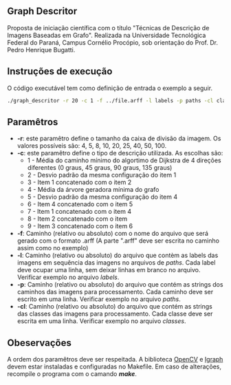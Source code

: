 ## Graph Descritor
Proposta de iniciação científica com o título "Técnicas de Descrição de Imagens Baseadas em Grafo". Realizada na Universidade Tecnológica Federal do Paraná, Campus Cornélio Procópio, sob orientação do Prof. Dr. Pedro Henrique Bugatti.

Instruções de execução
-----------
O código executável tem como definição de entrada o exemplo a seguir.

```bash
./graph_descritor -r 20 -c 1 -f ../file.arff -l labels -p paths -cl classes
```

Paramêtros
---
* **-r**: este paramêtro define o tamanho da caixa de divisão da imagem. Os valores possíveis são: 4, 5, 8, 10, 20, 25, 40, 50, 100.
* **-c**: este paramêtro define o tipo de descrição utilizada. As escolhas são:
  * 1 - Média do caminho mínimo do algortimo de Dijkstra de 4 direções diferentes (0 graus, 45 graus, 90 graus, 135 graus)
  * 2 - Desvio padrão da mesma configuração do item 1
  * 3 - Item 1 concatenado com o item 2
  * 4 - Média da árvore geradora mínima do grafo
  * 5 - Desvio padrão da mesma configuração do item 4
  * 6 - Item 4 concatenado com o item 5
  * 7 - Item 1 concatenado com o item 4
  * 8 - Item 2 concatenado com o item 
  * 9 - Item 3 concatenado com o item 6
* **-f**: Caminho (relativo ou absoluto) com o nome do arquivo que será gerado com o formato .arff (A parte ".arff" deve ser escrita no caminho assim como no exemplo)
* **-l**: Caminho (relativo ou absoluto) do arquivo que contèm as labels das imagens em sequência das imagens no arquivos de _paths_. Cada label deve ocupar uma linha, sem deixar linhas em branco no arquivo. Verificar exemplo no arquivo _labels_.
* **-p**: Caminho (relativo ou absoluto) do arquivo que contém as strings dos caminhos das imagens para processamento. Cada caminho deve ser escrito em uma linha. Verificar exemplo no arquivo _paths_.
* **-cl**: Caminho (relativo ou absoluto) do arquivo que contém as strings das classes das imagens para processamento. Cada classe deve ser escrita em uma linha. Verificar exemplo no arquivo _classes_.

Obeservações
---
A ordem dos paramêtros deve ser respeitada. A biblioteca [OpenCV](http://opencv.org/) e [Igraph](http://igraph.org) devem estar instaladas e configuradas no Makefile. Em caso de alterações, recompile o programa com o camando **_make_**.
